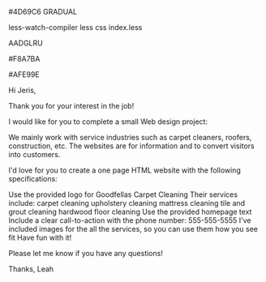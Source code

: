 #4D69C6
GRADUAL

less-watch-compiler less css index.less

AADGLRU

#F8A7BA


#AFE99E


Hi Jeris,



Thank you for your interest in the job!



I would like for you to complete a small Web design project:



We mainly work with service industries such as carpet cleaners, roofers, construction, etc. The websites are for information and to convert visitors into customers. 



I'd love for you to create a one page HTML website with the following specifications:

Use the provided logo for Goodfellas Carpet Cleaning
Their services include:
carpet cleaning
upholstery cleaning
mattress cleaning
tile and grout cleaning
hardwood floor cleaning
Use the provided homepage text
Include a clear call-to-action with the phone number: 555-555-5555
I've included images for the all the services, so you can use them how you see fit
Have fun with it!


Please let me know if you have any questions!








Thanks,
Leah